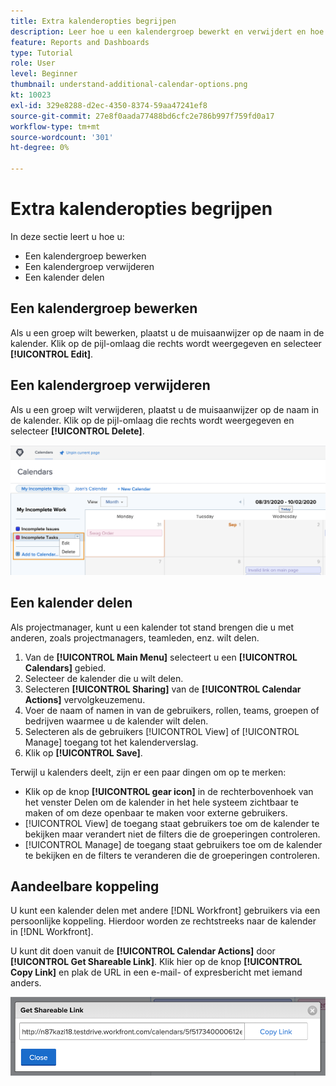 ```yaml
---
title: Extra kalenderopties begrijpen
description: Leer hoe u een kalendergroep bewerkt en verwijdert en hoe u een kalender deelt.
feature: Reports and Dashboards
type: Tutorial
role: User
level: Beginner
thumbnail: understand-additional-calendar-options.png
kt: 10023
exl-id: 329e8288-d2ec-4350-8374-59aa47241ef8
source-git-commit: 27e8f0aada77488bd6cfc2e786b997f759fd0a17
workflow-type: tm+mt
source-wordcount: '301'
ht-degree: 0%

---
```


# Extra kalenderopties begrijpen

In deze sectie leert u hoe u:

* Een kalendergroep bewerken
* Een kalendergroep verwijderen
* Een kalender delen

## Een kalendergroep bewerken

Als u een groep wilt bewerken, plaatst u de muisaanwijzer op de naam in de kalender. Klik op de pijl-omlaag die rechts wordt weergegeven en selecteer **[!UICONTROL Edit]**.

## Een kalendergroep verwijderen

Als u een groep wilt verwijderen, plaatst u de muisaanwijzer op de naam in de kalender. Klik op de pijl-omlaag die rechts wordt weergegeven en selecteer **[!UICONTROL Delete]**.

![Een afbeelding van een scherm met de optie voor het groeperen van de verwijderkalender](assets/calendar-3-0.png)

## Een kalender delen

Als projectmanager, kunt u een kalender tot stand brengen die u met anderen, zoals projectmanagers, teamleden, enz. wilt delen.

1. Van de **[!UICONTROL Main Menu]** selecteert u een **[!UICONTROL Calendars]** gebied.
1. Selecteer de kalender die u wilt delen.
1. Selecteren **[!UICONTROL Sharing]** van de **[!UICONTROL Calendar Actions]** vervolgkeuzemenu.
1. Voer de naam of namen in van de gebruikers, rollen, teams, groepen of bedrijven waarmee u de kalender wilt delen.
1. Selecteren als de gebruikers [!UICONTROL View] of [!UICONTROL Manage] toegang tot het kalenderverslag.
1. Klik op **[!UICONTROL Save]**.

Terwijl u kalenders deelt, zijn er een paar dingen om op te merken:

* Klik op de knop **[!UICONTROL gear icon]** in de rechterbovenhoek van het venster Delen om de kalender in het hele systeem zichtbaar te maken of om deze openbaar te maken voor externe gebruikers.
* [!UICONTROL View] de toegang staat gebruikers toe om de kalender te bekijken maar verandert niet de filters die de groeperingen controleren.
* [!UICONTROL Manage] de toegang staat gebruikers toe om de kalender te bekijken en de filters te veranderen die de groeperingen controleren.

## Aandeelbare koppeling

U kunt een kalender delen met andere [!DNL Workfront] gebruikers via een persoonlijke koppeling. Hierdoor worden ze rechtstreeks naar de kalender in [!DNL Workfront].

U kunt dit doen vanuit de **[!UICONTROL Calendar Actions]** door **[!UICONTROL Get Shareable Link]**. Klik hier op de knop **[!UICONTROL Copy Link]** en plak de URL in een e-mail- of expresbericht met iemand anders.

![Een afbeelding van een [!UICONTROL Get Shareable Link] scherm](assets/calendar-3-1.png)
